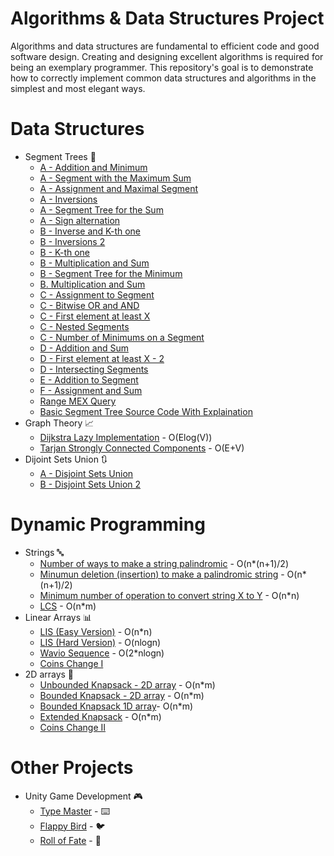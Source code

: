 # Algorithms & Data Structures Project
Algorithms and data structures are fundamental to efficient code and good software design. Creating and designing excellent algorithms is required for being an exemplary programmer. This repository's goal is to demonstrate how to correctly implement common data structures and algorithms in the simplest and most elegant ways.
# Data Structures
- Segment Trees 🌲
  - [A - Addition and Minimum](https://github.com/minionly/Segment-Tree/blob/main/A%20-%20Addition%20and%20Minimum)
  - [A - Segment with the Maximum Sum](https://github.com/minionly/Codes/blob/main/A%20-%20Segment%20with%20the%20Maximum%20Sum)
  - [A - Assignment and Maximal Segment](https://github.com/minionly/Segment-Tree/blob/main/A%20-%20Assignment%20and%20Maximal%20Segment)
  - [A - Inversions](https://github.com/minionly/Segment-Tree/blob/main/A%20-%20Inversions)
  - [A - Segment Tree for the Sum](https://github.com/minionly/Segment-Tree/blob/main/A%20-%20Segment%20Tree%20for%20the%20Sum)
  - [A - Sign alternation](https://github.com/minionly/Segment-Tree/blob/main/A%20-%20Sign%20alternation)
  - [B - Inverse and K-th one](https://github.com/minionly/Segment-Tree/blob/main/B%20-%20Inverse%20and%20K-th%20one)
  - [B - Inversions 2](https://github.com/minionly/Segment-Tree/blob/main/B%20-%20Inversions%202)
  - [B - K-th one](https://github.com/minionly/Segment-Tree/blob/main/B%20-%20K-th%20one)
  - [B - Multiplication and Sum](https://github.com/minionly/Segment-Tree/blob/main/B%20-%20Multiplication%20and%20Sum)
  - [B - Segment Tree for the Minimum](https://github.com/minionly/Segment-Tree/blob/main/B%20-%20Segment%20Tree%20for%20the%20Minimum)
  - [B. Multiplication and Sum](https://github.com/minionly/Segment-Tree/blob/main/B.%20Multiplication%20and%20Sum)
  - [C - Assignment to Segment](https://github.com/minionly/Segment-Tree/blob/main/C%20-%20Assignment%20to%20Segment)
  - [C - Bitwise OR and AND](https://github.com/minionly/Segment-Tree/blob/main/C%20-%20Bitwise%20OR%20and%20AND)
  - [C - First element at least X](https://github.com/minionly/Segment-Tree/blob/main/C%20-%20First%20element%20at%20least%20X)
  - [C - Nested Segments](https://github.com/minionly/Segment-Tree/blob/main/C%20-%20Nested%20Segments)
  - [C - Number of Minimums on a Segment](https://github.com/minionly/Segment-Tree/blob/main/C%20-%20Number%20of%20Minimums%20on%20a%20Segment)
  - [D - Addition and Sum](https://github.com/minionly/Segment-Tree/blob/main/D%20-%20Addition%20and%20Sum)
  - [D - First element at least X - 2](https://github.com/minionly/Segment-Tree/blob/main/D%20-%20First%20element%20at%20least%20X%20-%202)
  - [D - Intersecting Segments](https://github.com/minionly/Segment-Tree/blob/main/D%20-%20Intersecting%20Segments)
  - [E - Addition to Segment](https://github.com/minionly/Segment-Tree/blob/main/E%20-%20Addition%20to%20Segment)
  - [F - Assignment and Sum](https://github.com/minionly/Segment-Tree/blob/main/F%20-%20Assignment%20and%20Sum)
  - [Range MEX Query](https://github.com/minionly/Segment-Tree/blob/main/Range%20MEX%20Query)
  - [Basic Segment Tree Source Code With Explaination](https://github.com/minionly/Segment-Tree/blob/main/Segment%20Tree%20-%20Basics)
- Graph Theory 📈
  - [Dijkstra Lazy Implementation](https://github.com/minionly/Codes/blob/main/Dijkstra%20Lazy%20Implementation) - O(Elog(V))
  - [Tarjan Strongly Connected Components](https://github.com/minionly/Codes/blob/main/Tarjan%20Strongly%20Connected%20Components) - O(E+V)
- Dijoint Sets Union 🔃
  - [A - Disjoint Sets Union](https://github.com/minionly/Codes/blob/main/A%20-%20Disjoint%20Sets%20Union)
  - [B - Disjoint Sets Union 2](https://github.com/minionly/Codes/blob/main/B%20-%20Disjoint%20Sets%20Union%202)
# Dynamic Programming
  - Strings 🔤
    - [Number of ways to make a string palindromic](https://github.com/minionly/Codes/blob/main/Number%20of%20ways%20to%20make%20a%20string%20palindromic.) - O(n*(n+1)/2)
    - [Minumun deletion (insertion) to make a palindromic string](https://github.com/minionly/Codes/blob/main/Minumun%20deletion%20(insertion)%20to%20make%20a%20palindromic%20string%20(File)) - O(n*(n+1)/2)
    - [Minimum number of operation to convert string X to Y](https://github.com/minionly/Codes/blob/main/Minimum%20number%20of%20operation%20to%20convert%20string%20X%20to%20Y) - O(n*n)
    - [LCS](https://github.com/minionly/Codes/blob/main/LCS) - O(n*m)
  - Linear Arrays 📊
    - [LIS (Easy Version)](https://github.com/minionly/Codes/blob/main/LIS%20-%201) - O(n*n)
    - [LIS (Hard Version)](https://github.com/minionly/Codes/blob/main/LIS%20-%202) - O(nlogn)
    - [Wavio Sequence](https://github.com/minionly/Codes/blob/main/Wavio%20Sequence) - O(2*nlogn)
    - [Coins Change I](https://github.com/minionly/Codes/blob/main/Coin%20Change%201)
  - 2D arrays 🧮
    - [Unbounded Knapsack - 2D array](https://github.com/minionly/Codes/blob/main/Unbounded%20Knapsack%20-%202D%20array) - O(n*m)
    - [Bounded Knapsack - 2D array](https://github.com/minionly/Codes/blob/main/Bounded%20Knapsack%20-%201D%20array) - O(n*m)
    - [Bounded Knapsack 1D array](https://github.com/minionly/Codes/blob/main/Bounded%20Knapsack%20-%201D%20array)- O(n*m)
    - [Extended Knapsack](https://github.com/minionly/Codes/blob/main/Extended%20Knapsack%20-%201D%20array) - O(n*m)
    - [Coins Change II](https://github.com/minionly/Codes/blob/main/Coin%20Change%202)
# Other Projects
- Unity Game Development 🎮
  - [Type Master](https://tnknguyen.itch.io/type-master) - ⌨️
  - [Flappy Bird](https://tnknguyen.itch.io/flappy-birdy) - 🐦
  - [Roll of Fate](https://tnknguyen.itch.io/roll-of-fate) - 🎲
